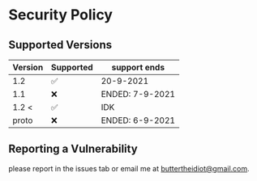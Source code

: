 # Security Policy

## Supported Versions


| Version | Supported          | support ends      |
| ------- | ------------------ | ------------------|
| 1.2     | :white_check_mark: | 20-9-2021         |
| 1.1     | :x:                | ENDED: 7-9-2021   |
| 1.2 <   | :white_check_mark: | IDK               |
| proto   | :x:                | ENDED: 6-9-2021   |

## Reporting a Vulnerability
please report in the issues tab or email me at buttertheidiot@gmail.com. 

